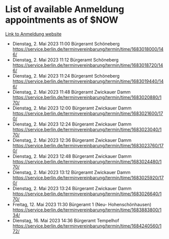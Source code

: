 # List of available Anmeldung appointments as of $NOW
[Link to Anmeldung website](https://service.berlin.de/terminvereinbarung/termin/tag.php?termin=1&anliegen[]=120686&dienstleisterlist=122210,122217,327316,122219,327312,122227,327314,122231,327346,122243,327348,122254,122252,329742,122260,329745,122262,329748,122271,327278,122273,327274,122277,327276,330436,122280,327294,122282,327290,122284,327292,122291,327270,122285,327266,122286,327264,122296,327268,150230,329760,122297,327286,122294,327284,122312,329763,122314,329775,122304,327330,122311,327334,122309,327332,317869,122281,327352,122279,329772,122283,122276,327324,122274,327326,122267,329766,122246,327318,122251,327320,122257,327322,122208,327298,122226,327300&herkunft=http%3A%2F%2Fservice.berlin.de%2Fdienstleistung%2F120686%2F)
- Dienstag, 2. Mai 2023 11:00 Bürgeramt Schöneberg https://service.berlin.de/terminvereinbarung/termin/time/1683018000/146/
- Dienstag, 2. Mai 2023 11:12 Bürgeramt Schöneberg https://service.berlin.de/terminvereinbarung/termin/time/1683018720/146/
- Dienstag, 2. Mai 2023 11:24 Bürgeramt Schöneberg https://service.berlin.de/terminvereinbarung/termin/time/1683019440/146/
- Dienstag, 2. Mai 2023 11:48 Bürgeramt Zwickauer Damm https://service.berlin.de/terminvereinbarung/termin/time/1683020880/170/
- Dienstag, 2. Mai 2023 12:00 Bürgeramt Zwickauer Damm https://service.berlin.de/terminvereinbarung/termin/time/1683021600/170/
- Dienstag, 2. Mai 2023 12:24 Bürgeramt Zwickauer Damm https://service.berlin.de/terminvereinbarung/termin/time/1683023040/170/
- Dienstag, 2. Mai 2023 12:36 Bürgeramt Zwickauer Damm https://service.berlin.de/terminvereinbarung/termin/time/1683023760/170/
- Dienstag, 2. Mai 2023 12:48 Bürgeramt Zwickauer Damm https://service.berlin.de/terminvereinbarung/termin/time/1683024480/170/
- Dienstag, 2. Mai 2023 13:12 Bürgeramt Zwickauer Damm https://service.berlin.de/terminvereinbarung/termin/time/1683025920/170/
- Dienstag, 2. Mai 2023 13:24 Bürgeramt Zwickauer Damm https://service.berlin.de/terminvereinbarung/termin/time/1683026640/170/
- Freitag, 12. Mai 2023 11:30 Bürgeramt 1 (Neu- Hohenschönhausen) https://service.berlin.de/terminvereinbarung/termin/time/1683883800/134/
- Dienstag, 16. Mai 2023 14:36 Bürgeramt Tempelhof https://service.berlin.de/terminvereinbarung/termin/time/1684240560/172/
